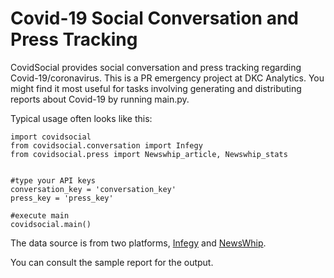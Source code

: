 
Covid-19 Social Conversation and Press Tracking
===========

CovidSocial provides social conversation and press tracking regarding Covid-19/coronavirus. This is a PR emergency project at DKC Analytics. You might find it most useful for tasks involving generating and distributing reports about Covid-19 by running main.py.

Typical usage often looks like this:

    import covidsocial
    from covidsocial.conversation import Infegy
    from covidsocial.press import Newswhip_article, Newswhip_stats
 
    
    #type your API keys
    conversation_key = 'conversation_key'
    press_key = 'press_key'
    
    #execute main
    covidsocial.main()
    


The data source is from two platforms, [Infegy](https://infegy.com/) and [NewsWhip](https://www.newswhip.com/).

You can consult the sample report for the output.

